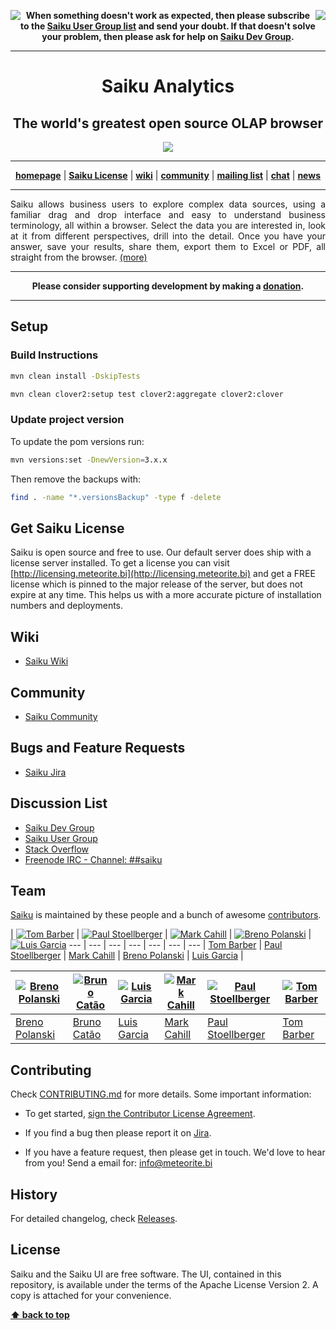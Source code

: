 <a href="#readme"></a>

<p align="center">
  <img src="https://raw.githubusercontent.com/OSBI/saiku/assets/L.png" align="left">
  <img src="https://raw.githubusercontent.com/OSBI/saiku/assets/R.png" align="right">
  <b>
    When something doesn't work as expected, then please subscribe to the
    <a href="https://groups.google.com/a/saiku.meteorite.bi/forum/#!forum/user">Saiku User Group list</a>
    and send your doubt. If that doesn't solve your problem, then please ask for help on
    <a href="https://groups.google.com/a/saiku.meteorite.bi/forum/#!forum/dev">Saiku Dev Group</a>.
  </b>
</p>

***

<h1 align="center">Saiku Analytics</h1>
<h2 align="center">The world's greatest open source OLAP browser</h2>
<p align="center"><a href="http://www2.meteorite.bi/saiku-demo/"><img src="https://raw.githubusercontent.com/OSBI/saiku/assets/saiku-demo-1.jpg"/></a></p>
<hr />
<p align="center">
  <a href="http://www.meteorite.bi/"><b>homepage</b></a> |
  <a href="http://licensing.meteorite.bi/"><b>Saiku License</b></a> |
  <a href="http://wiki.meteorite.bi/display/SAIK/Saiku"><b>wiki</b></a> |
  <a href="http://community.meteorite.bi/"><b>community</b></a> |
  <a href="https://groups.google.com/a/saiku.meteorite.bi/forum/#!forum/dev"><b>mailing list</b></a> |
  <a href="http://webchat.freenode.net/?randomnick=1&channels=%23%23saiku"><b>chat</b></a> |
  <a href="https://twitter.com/SaikuAnalytics"><b>news</b></a>
</p>

***

<p align="justify">
  Saiku allows business users to explore complex data sources,
  using a familiar drag and drop interface and easy to understand
  business terminology, all within a browser. Select the data you
  are interested in, look at it from different perspectives,
  drill into the detail. Once you have your answer, save your results,
  share them, export them to Excel or PDF, all straight from the browser.
  <a href="http://www.meteorite.bi/">(more)</a>
</p>

***

<p align="center">
  <b>
    Please consider supporting development by making a
    <a href="http://www.meteorite.bi/products/saiku/sponsorship">donation</a>.
  </b>
</p>

***

## Setup

### Build Instructions

```sh
mvn clean install -DskipTests

mvn clean clover2:setup test clover2:aggregate clover2:clover
```

### Update project version

To update the pom versions run:

```sh
mvn versions:set -DnewVersion=3.x.x
```

Then remove the backups with:

```sh
find . -name "*.versionsBackup" -type f -delete
```

## Get Saiku License

Saiku is open source and free to use. Our default server does ship with a license server installed. To get a license you can visit [http://licensing.meteorite.bi](http://licensing.meteorite.bi) and get a FREE license which is pinned to the major release of the server, but does not expire at any time. This helps us with a more accurate picture of installation numbers and deployments.

## Wiki

* [Saiku Wiki](http://wiki.meteorite.bi/display/SAIK/Saiku)

## Community

* [Saiku Community](http://community.meteorite.bi/)

## Bugs and Feature Requests

* [Saiku Jira](http://jira.meteorite.bi/)

## Discussion List

* [Saiku Dev Group](https://groups.google.com/a/saiku.meteorite.bi/forum/#!forum/dev)
* [Saiku User Group](https://groups.google.com/a/saiku.meteorite.bi/forum/#!forum/user)
* [Stack Overflow](http://stackoverflow.com/questions/tagged/saiku)
* [Freenode IRC - Channel: ##saiku](http://webchat.freenode.net/?randomnick=1&channels=%23%23saiku)

## Team

[Saiku](http://www.meteorite.bi) is maintained by these people and a bunch of awesome [contributors](https://github.com/OSBI/saiku/graphs/contributors).

| [![Tom Barber](https://avatars0.githubusercontent.com/u/103544?v=2&s=70)](https://github.com/buggtb) | [![Paul Stoellberger](https://avatars3.githubusercontent.com/u/454645?v=2&s=70)](https://github.com/pstoellberger) | [![Mark Cahill](https://avatars3.githubusercontent.com/u/200365?v=2&s=70)](https://github.com/thinkjson) | [![Breno Polanski](https://avatars1.githubusercontent.com/u/1894191?v=2&s=70)](https://github.com/brenopolanski) | [![Luis Garcia](https://avatars2.githubusercontent.com/u/2557898?v=2&s=70)](https://github.com/PeterFalken)
--- | --- | --- | --- | --- | --- | --- |
[Tom Barber](https://github.com/buggtb) | [Paul Stoellberger](https://github.com/pstoellberger) | [Mark Cahill](https://github.com/thinkjson) | [Breno Polanski](https://github.com/brenopolanski) | [Luis Garcia](https://github.com/PeterFalken) |

| [![Breno Polanski](https://avatars7.githubusercontent.com/u/1894191?v=4&s=70)](https://github.com/brenopolanski) | [![Bruno Catão](https://avatars4.githubusercontent.com/u/785116?v=4&s=70)](https://github.com/brunogamacatao) | [![Luis Garcia](https://avatars4.githubusercontent.com/u/2557898?v=4&s=70)](https://github.com/PeterFalken) | [![Mark Cahill](https://avatars5.githubusercontent.com/u/200365?v=4&s=70)](https://github.com/thinkjson) | [![Paul Stoellberger](https://avatars5.githubusercontent.com/u/454645?v=4&s=70)](https://github.com/pstoellberger) | [![Tom Barber](https://avatars6.githubusercontent.com/u/103544?v=4&s=70)](https://github.com/buggtb) |
|---|---|---|---|---|---|
| [Breno Polanski](https://github.com/brenopolanski) | [Bruno Catão](https://github.com/brunogamacatao) | [Luis Garcia](https://github.com/PeterFalken) | [Mark Cahill](https://github.com/thinkjson) | [Paul Stoellberger](https://github.com/pstoellberger) | [Tom Barber](https://github.com/buggtb) |

## Contributing

Check [CONTRIBUTING.md](https://github.com/OSBI/saiku/blob/master/CONTRIBUTING.md) for more details. Some important information:

* To get started, [sign the Contributor License Agreement](https://www.clahub.com/agreements/OSBI/saiku).

* If you find a bug then please report it on [Jira](http://jira.meteorite.bi/secure/Dashboard.jspa).

* If you have a feature request, then please get in touch. We'd love to hear from you! Send a email for: [info@meteorite.bi](mailto:info@meteorite.bi)

## History

For detailed changelog, check [Releases](https://github.com/OSBI/saiku/releases).

## License

Saiku and the Saiku UI are free software. The UI, contained in this repository, is available under the terms of the Apache License Version 2. A copy is attached for your convenience.

**[⬆ back to top](#readme)**
